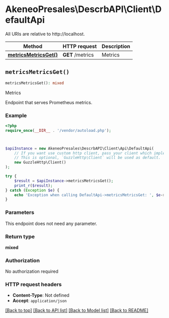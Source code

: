 # AkeneoPresales\DescrbAPI\Client\DefaultApi

All URIs are relative to http://localhost.

Method | HTTP request | Description
------------- | ------------- | -------------
[**metricsMetricsGet()**](DefaultApi.md#metricsMetricsGet) | **GET** /metrics | Metrics


## `metricsMetricsGet()`

```php
metricsMetricsGet(): mixed
```

Metrics

Endpoint that serves Prometheus metrics.

### Example

```php
<?php
require_once(__DIR__ . '/vendor/autoload.php');



$apiInstance = new AkeneoPresales\DescrbAPI\Client\Api\DefaultApi(
    // If you want use custom http client, pass your client which implements `GuzzleHttp\ClientInterface`.
    // This is optional, `GuzzleHttp\Client` will be used as default.
    new GuzzleHttp\Client()
);

try {
    $result = $apiInstance->metricsMetricsGet();
    print_r($result);
} catch (Exception $e) {
    echo 'Exception when calling DefaultApi->metricsMetricsGet: ', $e->getMessage(), PHP_EOL;
}
```

### Parameters

This endpoint does not need any parameter.

### Return type

**mixed**

### Authorization

No authorization required

### HTTP request headers

- **Content-Type**: Not defined
- **Accept**: `application/json`

[[Back to top]](#) [[Back to API list]](../../README.md#endpoints)
[[Back to Model list]](../../README.md#models)
[[Back to README]](../../README.md)
